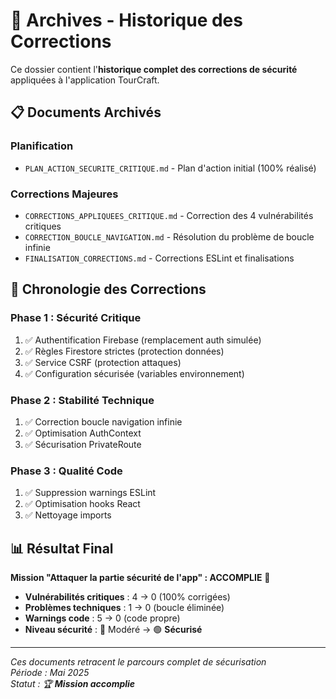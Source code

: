 # 📁 Archives - Historique des Corrections

Ce dossier contient l'**historique complet des corrections de sécurité** appliquées à l'application TourCraft.

## 📋 **Documents Archivés**

### **Planification**
- `PLAN_ACTION_SECURITE_CRITIQUE.md` - Plan d'action initial (100% réalisé)

### **Corrections Majeures**
- `CORRECTIONS_APPLIQUEES_CRITIQUE.md` - Correction des 4 vulnérabilités critiques
- `CORRECTION_BOUCLE_NAVIGATION.md` - Résolution du problème de boucle infinie
- `FINALISATION_CORRECTIONS.md` - Corrections ESLint et finalisations

## 🎯 **Chronologie des Corrections**

### **Phase 1 : Sécurité Critique**
1. ✅ Authentification Firebase (remplacement auth simulée)
2. ✅ Règles Firestore strictes (protection données)
3. ✅ Service CSRF (protection attaques)
4. ✅ Configuration sécurisée (variables environnement)

### **Phase 2 : Stabilité Technique**
1. ✅ Correction boucle navigation infinie
2. ✅ Optimisation AuthContext
3. ✅ Sécurisation PrivateRoute

### **Phase 3 : Qualité Code**
1. ✅ Suppression warnings ESLint
2. ✅ Optimisation hooks React
3. ✅ Nettoyage imports

## 📊 **Résultat Final**

**Mission "Attaquer la partie sécurité de l'app" : ACCOMPLIE** 🎉

- **Vulnérabilités critiques** : 4 → 0 (100% corrigées)
- **Problèmes techniques** : 1 → 0 (boucle éliminée)
- **Warnings code** : 5 → 0 (code propre)
- **Niveau sécurité** : 🔴 Modéré → 🟢 **Sécurisé**

---

*Ces documents retracent le parcours complet de sécurisation*  
*Période : Mai 2025*  
*Statut : 🏆 **Mission accomplie***
